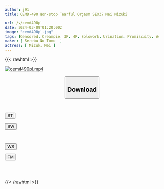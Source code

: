 ```yaml
---
author: j91
title: CEMD-490 Non-stop Tearful Orgasm SEX35 Mei Mizuki

url: /v/cemd490pl
date: 2024-03-09T01:20:00Z
image: "cemd490pl.jpg"
tags: [Censored, Creampie, 3P, 4P, Solowork, Urination, Promiscuity, Acme · Orgasm	]
maker: [ Serebu No Tomo  ]
actress: [ Mizuki Mei ]
---
```



{{< rawhtml >}}

<div class="video" data-videoid="Gv7rRgX0yXF9PA">
    <a href="javascript:;">
        <img src="/v/cemd490pl/cemd490pl.jpg" width="WIDTH" height="HEIGHT" alt="cemd490pl.mp4" loading="lazy">
    </a>
</div>

<script type="text/javascript" src="https://j91.asia/asset/on-demand-st.js"></script>

<br>
  <link rel="stylesheet" href="https://j91.asia/asset/bs5.css">
  
  <center>
  <button class="btn btn-primary" type="button" data-bs-toggle="collapse" data-bs-target=".multi-collapse" aria-expanded="false" aria-controls="multiCollapseExample1 multiCollapseExample2"><h2>Download</h2></button></center>
</p>
<div class="row">
  <div class="col">
    <div class="collapse multi-collapse" id="multiCollapseExample1">
      <div class="card card-body">
	      	      <br>
<div class="buttons">  
<p><a href="https://streamtape.to/v/Gv7rRgX0yXF9PA" target="_blank"><button class="btn-hover color-3"><i class="fa fa-download"></i> ST</button></a></p>
<p><a href="https://cdnwish.com/gq8ig6qcypuj" target="_blank"><button class="btn-hover color-2"><i class="fa fa-download"></i> SW</button></a></p></div>
    </div>
  </div>
</div>
  <div class="col">
    <div class="collapse multi-collapse" id="multiCollapseExample2">
      <div class="card card-body">
	      <br>
<div class="buttons">
<p><a href="https://wolfstream.tv/8vcdgez18h8q"><button class="btn-hover color-9"><i class="fa fa-download"></i> WS</button></a></p>
<p><a href="https://filemoon.sx/d/uzyno2kw6p1u"><button class="btn-hover color-8"><i class="fa fa-download"></i> FM</button></a></p></div>
<br><br>
      </div>
    </div>
  </div>
</div>

{{< /rawhtml >}}